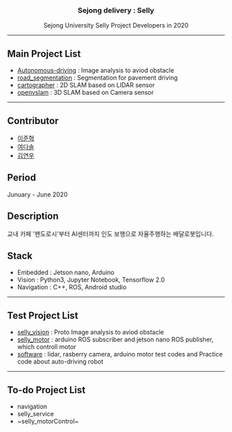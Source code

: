 <h3 align="center">Sejong delivery : Selly</h3>
<p align="center">
  Sejong University Selly Project Developers in 2020
</p>

* * *

## Main Project List
* [Autonomous-driving](https://github.com/JunHyeok96/Autonomous-Driving-Vision) : Image analysis to aviod obstacle
* [road_segmentation](https://github.com/seraaaayeo/SellyDev/tree/road_segmentation) : Segmentation for pavement driving
* [cartographer](https://github.com/seraaaayeo/SellyDev/tree/cartographer) : 2D SLAM based on LIDAR sensor
* [openvslam](https://github.com/seraaaayeo/SellyDev/tree/openvslam/VSLAM) : 3D SLAM based on Camera sensor

***

## Contributor
* [이준혁](https://github.com/JunHyeok96)
* [여다솔](https://github.com/seraaaayeo)
* [김연우](https://github.com/Yeonwoo-Kim)

## Period
Junuary - June 2020

## Description
교내 카페 '팬도로시'부터 AI센터까지 인도 보행으로 자율주행하는 배달로봇입니다.

## Stack
* Embedded : Jetson nano, Arduino
* Vision : Python3, Jupyter Notebook, Tensorflow 2.0
* Navigation : C++, ROS, Android studio

***

## Test Project List
* [selly_vision](https://github.com/seraaaayeo/SellyDev/tree/selly_vision) : Proto Image analysis to aviod obstacle
* [selly_motor](https://github.com/seraaaayeo/SellyDev/tree/selly_motor) : arduino ROS subscriber and jetson nano ROS publisher, which controll motor
* [software](https://github.com/seraaaayeo/SellyDev/tree/software) : lidar, rasberry camera, arduino motor test codes and Practice code about auto-driving robot

***

## To-do Project List
* navigation
* selly_service
* ~selly_motorControl~

